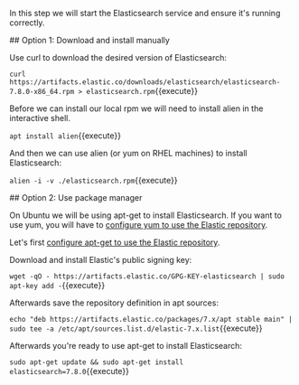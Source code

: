 In this step we will start the Elasticsearch service and ensure it's running correctly.

## Option 1: Download and install manually

Use curl to download the desired version of Elasticsearch:

`curl https://artifacts.elastic.co/downloads/elasticsearch/elasticsearch-7.8.0-x86_64.rpm > elasticsearch.rpm`{{execute}}

Before we can install our local rpm we will need to install alien in the interactive shell.

`apt install alien`{{execute}}

And then we can use alien (or yum on RHEL machines) to install Elasticsearch:

`alien -i -v ./elasticsearch.rpm`{{execute}}

## Option 2: Use package manager

On Ubuntu we will be using apt-get to install Elasticsearch. If you want to use yum, you
will have to [configure yum to use the Elastic repository](https://www.elastic.co/guide/en/elasticsearch/reference/7.8/rpm.html#rpm-repo "Elastic Documentation").

Let's first [configure apt-get to use the Elastic repository](https://www.elastic.co/guide/en/elasticsearch/reference/7.8/deb.html#deb-repo "Elastic Documentation").

Download and install Elastic's public signing key:

`wget -qO - https://artifacts.elastic.co/GPG-KEY-elasticsearch | sudo apt-key add -`{{execute}}

Afterwards save the repository definition in apt sources:

`echo "deb https://artifacts.elastic.co/packages/7.x/apt stable main" | sudo tee -a /etc/apt/sources.list.d/elastic-7.x.list`{{execute}}

Afterwards you're ready to use apt-get to install Elasticsearch:

`sudo apt-get update && sudo apt-get install elasticsearch=7.8.0`{{execute}}
